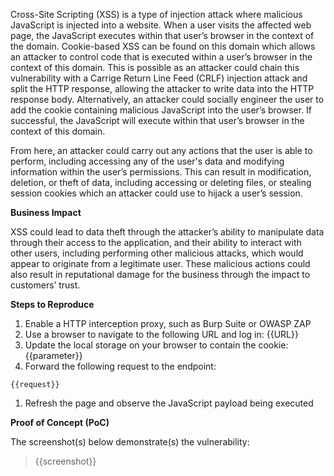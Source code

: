 Cross-Site Scripting (XSS) is a type of injection attack where malicious JavaScript is injected into a website. When a user visits the affected web page, the JavaScript executes within that user’s browser in the context of the domain. Cookie-based XSS can be found on this domain which allows an attacker to control code that is executed within a user’s browser in the context of this domain. This is possible as an attacker could chain this vulnerability with a Carrige Return Line Feed (CRLF) injection attack and split the HTTP response, allowing the attacker to write data into the HTTP response body. Alternatively, an attacker could socially engineer the user to add the cookie containing malicious JavaScript into the user’s browser. If successful, the JavaScript will execute within that user’s browser in the context of this domain.

From here, an attacker could carry out any actions that the user is able to perform, including accessing any of the user's data and modifying information within the user’s permissions. This can result in modification, deletion, or theft of data, including accessing or deleting files, or stealing session cookies which an attacker could use to hijack a user’s session.
  
**Business Impact**

XSS could lead to data theft through the attacker’s ability to manipulate data through their access to the application, and their ability to interact with other users, including performing other malicious attacks, which would appear to originate from a legitimate user. These malicious actions could also result in reputational damage for the business through the impact to customers’ trust.

**Steps to Reproduce**

1. Enable a HTTP interception proxy, such as Burp Suite or OWASP ZAP
1. Use a browser to navigate to the following URL and log in: {{URL}}
1. Update the local storage on your browser to contain the cookie: {{parameter}}
1. Forward the following request to the endpoint:

```HTTP
{{request}}
```

1. Refresh the page and observe the JavaScript payload being executed

**Proof of Concept (PoC)**

The screenshot(s) below demonstrate(s) the vulnerability:
>
> {{screenshot}}
